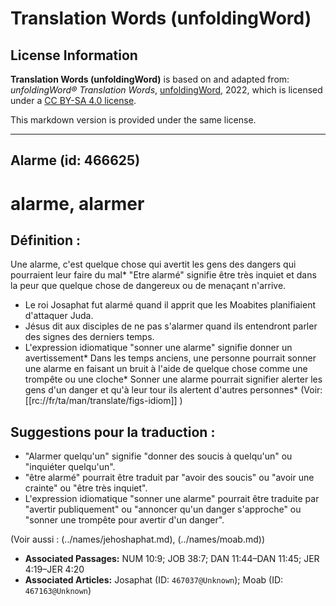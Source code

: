 # Translation Words (unfoldingWord)

## License Information

**Translation Words (unfoldingWord)** is based on and adapted from: _unfoldingWord® Translation Words_, [unfoldingWord](https://unfoldingword.org/utw), 2022, which is licensed under a [CC BY-SA 4.0 license](https://creativecommons.org/licenses/by-sa/4.0/legalcode.en).

This markdown version is provided under the same license.



--------------------------------

## Alarme (id: 466625)

alarme, alarmer
===============

Définition :
------------

Une alarme, c'est quelque chose qui avertit les gens des dangers qui pourraient leur faire du mal\* "Etre alarmé" signifie être très inquiet et dans la peur que quelque chose de dangereux ou de menaçant n'arrive.

* Le roi Josaphat fut alarmé quand il apprit que les Moabites planifiaient d'attaquer Juda.
* Jésus dit aux disciples de ne pas s'alarmer quand ils entendront parler des signes des derniers temps.
* L'expression idiomatique "sonner une alarme" signifie donner un avertissement\* Dans les temps anciens, une personne pourrait sonner une alarme en faisant un bruit à l'aide de quelque chose comme une trompête ou une cloche\* Sonner une alarme pourrait signifier alerter les gens d'un danger et qu'à leur tour ils alertent d'autres personnes\* (Voir: \[\[rc://fr/ta/man/translate/figs\-idiom]] )

Suggestions pour la traduction :
--------------------------------

* "Alarmer quelqu'un" signifie "donner des soucis à quelqu'un" ou "inquiéter quelqu'un".
* "être alarmé" pourrait être traduit par "avoir des soucis" ou "avoir une crainte" ou "être très inquiet".
* L'expression idiomatique "sonner une alarme" pourrait être traduite par "avertir publiquement" ou "annoncer qu'un danger s'approche" ou "sonner une trompête pour avertir d'un danger".

(Voir aussi : (../names/jehoshaphat.md), (../names/moab.md))

* **Associated Passages:** NUM 10:9; JOB 38:7; DAN 11:44–DAN 11:45; JER 4:19–JER 4:20
* **Associated Articles:** Josaphat (ID: `467037@Unknown`); Moab (ID: `467163@Unknown`)

